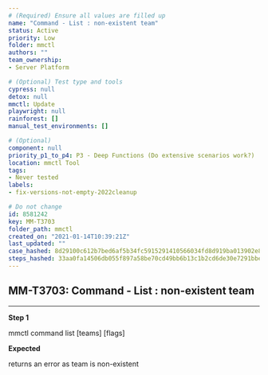 ```yaml
---
# (Required) Ensure all values are filled up
name: "Command - List : non-existent team"
status: Active
priority: Low
folder: mmctl
authors: ""
team_ownership: 
- Server Platform

# (Optional) Test type and tools
cypress: null
detox: null
mmctl: Update
playwright: null
rainforest: []
manual_test_environments: []

# (Optional)
component: null
priority_p1_to_p4: P3 - Deep Functions (Do extensive scenarios work?)
location: mmctl Tool
tags: 
- Never tested
labels: 
- fix-versions-not-empty-2022cleanup

# Do not change
id: 8581242
key: MM-T3703
folder_path: mmctl
created_on: "2021-01-14T10:39:21Z"
last_updated: ""
case_hashed: 8d29100c612b7bed6af5b34fc5915291410566034fd8d919ba013902e828e2a80d4b9e6417d104a976791758203ae3fa
steps_hashed: 33aa0fa14506db055f897a58be70cd49bb6b13c1b2cd6de30e7291bbe6d8ad91299c7a9a7d404fe05d75f76fe38ed811
---
```


## MM-T3703: Command - List : non-existent team

---

**Step 1**

mmctl command list \[teams] \[flags]

**Expected**

returns an error as team is non-existent
